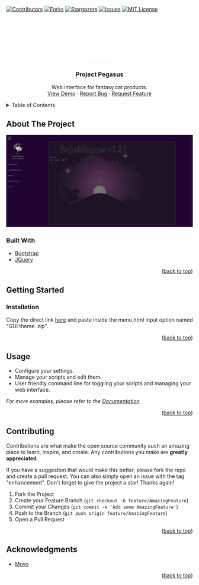 <div id="top"></div>
<!--
*** Thanks for checking out the Best-README-Template. If you have a suggestion
*** that would make this better, please fork the repo and create a pull request
*** or simply open an issue with the tag "enhancement".
*** Don't forget to give the project a star!
*** Thanks again! Now go create something AMAZING! :D
-->



<!-- PROJECT SHIELDS -->
<!--
*** I'm using markdown "reference style" links for readability.
*** Reference links are enclosed in brackets [ ] instead of parentheses ( ).
*** See the bottom of this document for the declaration of the reference variables
*** for contributors-url, forks-url, etc. This is an optional, concise syntax you may use.
*** https://www.markdownguide.org/basic-syntax/#reference-style-links
-->
[![Contributors][contributors-shield]][contributors-url]
[![Forks][forks-shield]][forks-url]
[![Stargazers][stars-shield]][stars-url]
[![Issues][issues-shield]][issues-url]
[![MIT License][license-shield]][license-url]



<!-- PROJECT LOGO -->
<br />
<div align="center">
  <a href="https://github.com/danny-tdf/project-pegasus">
    <img src="assets/logo_pegasus.png" alt="Logo" width="100" height="100">
  </a>

<h3 align="center">Project Pegasus</h3>

  <p align="center">
    Web interface for fantasy.cat products.
    <br />
    <a href="https://github.com/danny-tdf/project-pegasus">View Demo</a>
    ·
    <a href="https://github.com/danny-tdf/project-pegasus/issues">Report Bug</a>
    ·
    <a href="https://github.com/danny-tdf/project-pegasus/issues">Request Feature</a>
  </p>
</div>



<!-- TABLE OF CONTENTS -->
<details>
  <summary>Table of Contents</summary>
  <ol>
    <li>
      <a href="#about-the-project">About The Project</a>
      <ul>
        <li><a href="#built-with">Built With</a></li>
      </ul>
    </li>
    <li>
      <a href="#getting-started">Getting Started</a>
    </li>
    <li>
      <a href="#installation">Installation</a>
    </li>
    <li><a href="#usage">Usage</a></li>
    <li><a href="#roadmap">Roadmap</a></li>
    <li><a href="#contributing">Contributing</a></li>
    <li><a href="#license">License</a></li>
    <li><a href="#contact">Contact</a></li>
    <li><a href="#acknowledgments">Acknowledgments</a></li>
  </ol>
</details>



<!-- ABOUT THE PROJECT -->
## About The Project

[![Product Name Screen Shot][product-screenshot]](https://example.com)




### Built With

* [Bootstrap](https://getbootstrap.com)
* [JQuery](https://jquery.com)

<p align="right">(<a href="#top">back to top</a>)</p>



<!-- GETTING STARTED -->
## Getting Started


### Installation

Copy the direct link [here](https://github.com/danny-tdf/project-pegasus/blob/6102023873042b2f18ecafcaf6efa1b946874ad1/gui.zip?raw=true) and paste inside the menu.html input option named "GUI theme .zip".

<p align="right">(<a href="#top">back to top</a>)</p>



<!-- USAGE EXAMPLES -->
## Usage

* Configure your settings.
* Manage your scripts and edit them.
* User friendly command line for toggling your scripts and managing your web interface.

_For more examples, please refer to the [Documentation](https://fantasy.cat/forums/index.php?threads/project-pegasus.6272/)_

<p align="right">(<a href="#top">back to top</a>)</p>





<!-- CONTRIBUTING -->
## Contributing

Contributions are what make the open source community such an amazing place to learn, inspire, and create. Any contributions you make are **greatly appreciated**.

If you have a suggestion that would make this better, please fork the repo and create a pull request. You can also simply open an issue with the tag "enhancement".
Don't forget to give the project a star! Thanks again!

1. Fork the Project
2. Create your Feature Branch (`git checkout -b feature/AmazingFeature`)
3. Commit your Changes (`git commit -m 'Add some AmazingFeature'`)
4. Push to the Branch (`git push origin feature/AmazingFeature`)
5. Open a Pull Request

<p align="right">(<a href="#top">back to top</a>)</p>










<!-- ACKNOWLEDGMENTS -->
## Acknowledgments

* [Moyo](https://fantasy.cat/forums/index.php?members/moyo.7567/)


<p align="right">(<a href="#top">back to top</a>)</p>



<!-- MARKDOWN LINKS & IMAGES -->
<!-- https://www.markdownguide.org/basic-syntax/#reference-style-links -->
[contributors-shield]: https://img.shields.io/github/contributors/danny-tdf/project-pegasus.svg?style=for-the-badge
[contributors-url]: https://github.com/danny-tdf/project-pegasus/graphs/contributors
[forks-shield]: https://img.shields.io/github/forks/danny-tdf/project-pegasus.svg?style=for-the-badge
[forks-url]: https://github.com/danny-tdf/project-pegasus/network/members
[stars-shield]: https://img.shields.io/github/stars/danny-tdf/project-pegasus.svg?style=for-the-badge
[stars-url]: https://github.com/danny-tdf/project-pegasus/stargazers
[issues-shield]: https://img.shields.io/github/issues/danny-tdf/project-pegasus.svg?style=for-the-badge
[issues-url]: https://github.com/danny-tdf/project-pegasus/issues
[license-shield]: https://img.shields.io/github/license/danny-tdf/project-pegasus.svg?style=for-the-badge
[license-url]: https://github.com/danny-tdf/project-pegasus/blob/914c3e35c097f1b2c9e3920d61e606ca49953a06/LICENSE.txt
[product-screenshot]: assets/Screenshot.png
